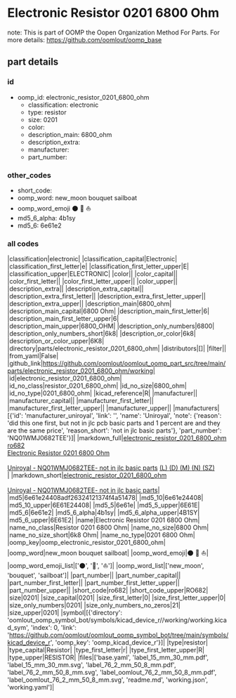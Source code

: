 # Electronic Resistor 0201 6800 Ohm  

note: This is part of OOMP the Oopen Organization Method For Parts. For more details: https://github.com/oomlout/oomp_base

##  part details





### id
* oomp_id: electronic_resistor_0201_6800_ohm
  * classification: electronic
  * type: resistor
  * size: 0201
  * color: 
  * description_main: 6800_ohm
  * description_extra: 
  * manufacturer: 
  * part_number: 

### other_codes
* short_code: 
* oomp_word: new_moon bouquet sailboat
* oomp_word_emoji :new_moon: :bouquet: :sailboat:
* md5_6_alpha: 4b1sy
* md5_6: 6e61e2

### all codes 
|classification|electronic|
|classification_capital|Electronic|
|classification_first_letter|e|
|classification_first_letter_upper|E|
|classification_upper|ELECTRONIC|
|color||
|color_capital||
|color_first_letter||
|color_first_letter_upper||
|color_upper||
|description_extra||
|description_extra_capital||
|description_extra_first_letter||
|description_extra_first_letter_upper||
|description_extra_upper||
|description_main|6800_ohm|
|description_main_capital|6800 Ohm|
|description_main_first_letter|6|
|description_main_first_letter_upper|6|
|description_main_upper|6800_OHM|
|description_only_numbers|6800|
|description_only_numbers_short|6k8|
|description_or_color|6k8|
|description_or_color_upper|6K8|
|directory|parts/electronic_resistor_0201_6800_ohm|
|distributors|[]|
|filter||
|from_yaml|False|
|github_link|https://github.com/oomlout/oomlout_oomp_part_src/tree/main/parts/electronic_resistor_0201_6800_ohm/working|
|id|electronic_resistor_0201_6800_ohm|
|id_no_class|resistor_0201_6800_ohm|
|id_no_size|6800_ohm|
|id_no_type|0201_6800_ohm|
|kicad_reference|R|
|manufacturer||
|manufacturer_capital||
|manufacturer_first_letter||
|manufacturer_first_letter_upper||
|manufacturer_upper||
|manufacturers|[{'id': 'manufacturer_uniroyal', 'link': '', 'name': 'Uniroyal', 'note': {'reason': 'did this one first, but not in jlc pcb basic parts and 1 percent are and they are the same price', 'reason_short': 'not in jlc basic parts'}, 'part_number': 'NQ01WMJ0682TEE'}]|
|markdown_full|[electronic_resistor_0201_6800_ohm](https://github.com/oomlout/oomlout_oomp_part_src/tree/main/parts/electronic_resistor_0201_6800_ohm/working)<br>[ro682](https://github.com/oomlout/oomlout_oomp_part_src/tree/main/parts/electronic_resistor_0201_6800_ohm/working)<br>[Electronic Resistor 0201 6800 Ohm](https://github.com/oomlout/oomlout_oomp_part_src/tree/main/parts/electronic_resistor_0201_6800_ohm/working)<br><br>[Uniroyal - NQ01WMJ0682TEE- not in jlc basic parts]() [(L)  ](https://www.lcsc.com/search?q=NQ01WMJ0682TEE)[(D)  ](https://www.digikey.com/en/products?keywords=NQ01WMJ0682TEE)[(M)  ](https://www.mouser.com/Search/Refine?Keyword=NQ01WMJ0682TEE)[(N)  ](https://www.newark.com/search?st=NQ01WMJ0682TEE)[(SZ)  ](https://so.szlcsc.com/global.html?k=NQ01WMJ0682TEE)<br>|
|markdown_short|[electronic_resistor_0201_6800_ohm](https://github.com/oomlout/oomlout_oomp_part_src/tree/main/parts/electronic_resistor_0201_6800_ohm/working)<br><br>[Uniroyal - NQ01WMJ0682TEE- not in jlc basic parts]()|
|md5|6e61e24408adf26324121374f4a51478|
|md5_10|6e61e24408|
|md5_10_upper|6E61E24408|
|md5_5|6e61e|
|md5_5_upper|6E61E|
|md5_6|6e61e2|
|md5_6_alpha|4b1sy|
|md5_6_alpha_upper|4B1SY|
|md5_6_upper|6E61E2|
|name|Electronic Resistor 0201 6800 Ohm|
|name_no_class|Resistor 0201 6800 Ohm|
|name_no_size|6800 Ohm|
|name_no_size_short|6k8 Ohm|
|name_no_type|0201 6800 Ohm|
|oomp_key|oomp_electronic_resistor_0201_6800_ohm|
|oomp_word|new_moon bouquet sailboat|
|oomp_word_emoji|:new_moon: :bouquet: :sailboat:|
|oomp_word_emoji_list|[':new_moon:', ':bouquet:', ':sailboat:']|
|oomp_word_list|['new_moon', 'bouquet', 'sailboat']|
|part_number||
|part_number_capital||
|part_number_first_letter||
|part_number_first_letter_upper||
|part_number_upper||
|short_code|ro682|
|short_code_upper|RO682|
|size|0201|
|size_capital|0201|
|size_first_letter|0|
|size_first_letter_upper|0|
|size_only_numbers|0201|
|size_only_numbers_no_zeros|21|
|size_upper|0201|
|symbol|[{'directory': 'oomlout_oomp_symbol_bot/symbols/kicad_device_r//working/working.kicad_sym', 'index': 0, 'link': 'https://github.com/oomlout/oomlout_oomp_symbol_bot/tree/main/symbols/kicad_device_r', 'oomp_key': 'oomp_kicad_device_r'}]|
|type|resistor|
|type_capital|Resistor|
|type_first_letter|r|
|type_first_letter_upper|R|
|type_upper|RESISTOR|
|files|['base.yaml', 'label_15_mm_30_mm.pdf', 'label_15_mm_30_mm.svg', 'label_76_2_mm_50_8_mm.pdf', 'label_76_2_mm_50_8_mm.svg', 'label_oomlout_76_2_mm_50_8_mm.pdf', 'label_oomlout_76_2_mm_50_8_mm.svg', 'readme.md', 'working.json', 'working.yaml']|
